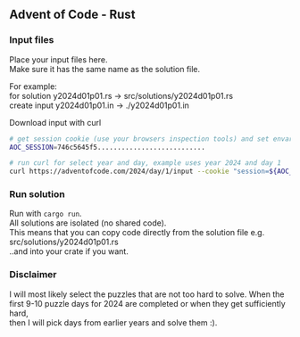 ## Advent of Code - Rust

### Input files

Place your input files here.\
Make sure it has the same name as the solution file.

For example:\
for solution y2024d01p01.rs -> src/solutions/y2024d01p01.rs\
create input y2024d01p01.in -> ./y2024d01p01.in

Download input with curl
```sh
# get session cookie (use your browsers inspection tools) and set envar
AOC_SESSION=746c5645f5...........................

# run curl for select year and day, example uses year 2024 and day 1
curl https://adventofcode.com/2024/day/1/input --cookie "session=${AOC_SESSION}" > y2024d01p01.in
```


### Run solution

Run with `cargo run`.\
All solutions are isolated (no shared code).\
This means that you can copy code directly from the solution file e.g. src/solutions/y2024d01p01.rs\
..and into your crate if you want.


### Disclaimer

I will most likely select the puzzles that are not too hard to solve.
When the first 9-10 puzzle days for 2024 are completed or when they get sufficiently hard,\
then I will pick days from earlier years and solve them :).
